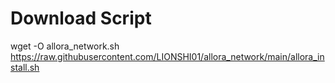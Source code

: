 # Download Script

wget -O allora_network.sh https://raw.githubusercontent.com/LIONSHI01/allora_network/main/allora_install.sh
